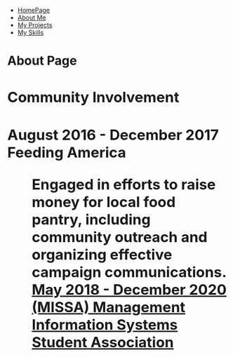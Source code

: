 <ul class="nav justify-content-center">
  <li class="nav-item">
    <a class="nav-link active" href="index">HomePage</a>
  </li>
  <li class="nav-item">
    <a class="nav-link" href="About">About Me</a>
  </li>
  <li class="nav-item">
    <a class="nav-link" href="Project">My Projects</a>
  </li>
  <li class="nav-item">
    <a class="nav-link" href="Skills">My Skills</a>
  </li>
</ul>
<h1>About Page<h1/>
  <div>
   <h3> Community Involvement<h3/>
   August 2016 - December 2017 Feeding America
          <ul>
           Engaged in efforts to raise money for local food pantry, including community outreach and organizing effective campaign communications.
          <u/>
   May 2018 - December 2020 (MISSA) Management Information Systems Student Association
  <div/>
